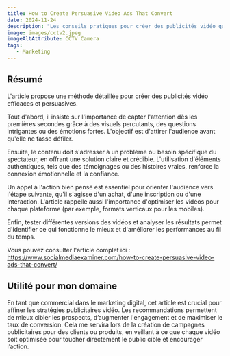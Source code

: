 ```yaml
---
title: How to Create Persuasive Video Ads That Convert
date: 2024-11-24
description: "Les conseils pratiques pour créer des publicités vidéo qui captivent l'attention et génèrent des conversions."
image: images/cctv2.jpeg
imageAltAttribute: CCTV Camera
tags:
   - Marketing
---
```


## Résumé

L'article propose une méthode détaillée pour créer des publicités vidéo efficaces et persuasives.

Tout d'abord, il insiste sur l'importance de capter l'attention dès les premières secondes grâce à des visuels percutants, des questions intrigantes ou des émotions fortes. L'objectif est d'attirer l'audience avant qu'elle ne fasse défiler.

Ensuite, le contenu doit s'adresser à un problème ou besoin spécifique du spectateur, en offrant une solution claire et crédible. L'utilisation d'éléments authentiques, tels que des témoignages ou des histoires vraies, renforce la connexion émotionnelle et la confiance.

Un appel à l'action bien pensé est essentiel pour orienter l'audience vers l'étape suivante, qu'il s'agisse d'un achat, d'une inscription ou d'une interaction. L'article rappelle aussi l'importance d'optimiser les vidéos pour chaque plateforme (par exemple, formats verticaux pour les mobiles).

Enfin, tester différentes versions des vidéos et analyser les résultats permet d'identifier ce qui fonctionne le mieux et d'améliorer les performances au fil du temps.

Vous pouvez consulter l'article complet ici : https://www.socialmediaexaminer.com/how-to-create-persuasive-video-ads-that-convert/



## Utilité pour mon domaine 


En tant que commercial dans le marketing digital, cet article est crucial pour affiner les stratégies publicitaires vidéo. Les recommandations permettent de mieux cibler les prospects, d’augmenter l'engagement et de maximiser le taux de conversion. Cela me servira lors de la création de campagnes publicitaires pour des clients ou produits, en veillant à ce que chaque vidéo soit optimisée pour toucher directement le public cible et encourager l’action.



